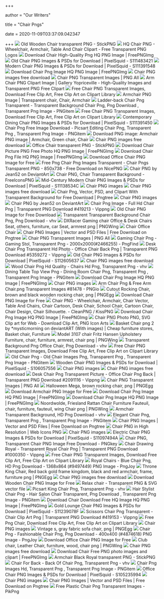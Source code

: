 +++
        
author = "Our Writers"
        
title = "Chair Pngs"
        
date = 2020-11-09T03:37:09.042347
        
+++
[ ![](http://assets.stickpng.com/images/580b57fcd9996e24bc43c26d.png)](http://assets.stickpng.com/images/580b57fcd9996e24bc43c26d.png) Old Wooden Chair transparent PNG - StickPNG
[ ![](https://www.freepnglogos.com/uploads/chair-png/wooden-chair-png-transparent-image-pngpix-0.png)](https://www.freepnglogos.com/uploads/chair-png/wooden-chair-png-transparent-image-pngpix-0.png) HQ Chair PNG - Wheelchair, Armchair, Table And Chair Clipart - Free  Transparent PNG Logos
[ ![](https://freepngimg.com/thumb/chair/8-2-chair-high-quality-png.png)](https://freepngimg.com/thumb/chair/8-2-chair-high-quality-png.png) Download Chair High-Quality Png HQ PNG Image | FreePNGImg
[ ![](http://atlas-content-cdn.pixelsquid.com/stock-images/old-chair-k1REyJ1-600.jpg)](http://atlas-content-cdn.pixelsquid.com/stock-images/old-chair-k1REyJ1-600.jpg) Old Chair PNG Images & PSDs for Download | PixelSquid - S111483421
[ ![](http://atlas-content-cdn.pixelsquid.com/stock-images/modern-chair-3y6veB8-600.jpg)](http://atlas-content-cdn.pixelsquid.com/stock-images/modern-chair-3y6veB8-600.jpg) Modern Chair PNG Images & PSDs for Download | PixelSquid - S111391548
[ ![](https://freepngimg.com/thumb/chair/45-chair-png-image.png)](https://freepngimg.com/thumb/chair/45-chair-png-image.png) Download Chair Png Image HQ PNG Image | FreePNGImg
[ ![](http://pngimg.com/uploads/chair/chair_PNG6893.png)](http://pngimg.com/uploads/chair/chair_PNG6893.png) Chair PNG images free download
[ ![](http://www.pngall.com/wp-content/uploads/2016/04/Chair-Download-PNG.png)](http://www.pngall.com/wp-content/uploads/2016/04/Chair-Download-PNG.png) Chair PNG Transparent Images | PNG All
[ ![](https://gallery.yopriceville.com/var/albums/Free-Clipart-Pictures/Furniture-PNG/Arm_Chair_PNG_Clipart_Image.png?m=1439866501)](https://gallery.yopriceville.com/var/albums/Free-Clipart-Pictures/Furniture-PNG/Arm_Chair_PNG_Clipart_Image.png?m=1439866501) Arm Chair PNG Clipart Image | Gallery Yopriceville - High-Quality Images  and Transparent PNG Free Clipart
[ ![](http://clipart-library.com/image_gallery2/Chair-Free-Download-PNG.png)](http://clipart-library.com/image_gallery2/Chair-Free-Download-PNG.png) Free Chair PNG Transparent Images, Download Free Clip Art, Free Clip Art on  Clipart Library
[ ![](https://i.pinimg.com/originals/a6/e0/06/a6e0061e550331f5fef4cf9d4267a7f8.png)](https://i.pinimg.com/originals/a6/e0/06/a6e0061e550331f5fef4cf9d4267a7f8.png) Armchair PNG Image | Transparent chair, Chair, Armchair
[ ![](https://www.pngitem.com/pimgs/m/162-1620315_ladder-back-chair-png-transparent-transparent-background-chair.png)](https://www.pngitem.com/pimgs/m/162-1620315_ladder-back-chair-png-transparent-transparent-background-chair.png) Ladder-back Chair Png Transparent - Transparent Background Chair Png, Png  Download , Transparent Png Image - PNGitem
[ ![](http://clipart-library.com/image_gallery2/Chair-Free-PNG-Image.png)](http://clipart-library.com/image_gallery2/Chair-Free-PNG-Image.png) Free Chair PNG Transparent Images, Download Free Clip Art, Free Clip Art on  Clipart Library
[ ![](http://atlas-content-cdn.pixelsquid.com/stock-images/contemporary-dining-chair-oJBXPy0-600.jpg)](http://atlas-content-cdn.pixelsquid.com/stock-images/contemporary-dining-chair-oJBXPy0-600.jpg) Contemporary Dining Chair PNG Images & PSDs for Download | PixelSquid -  S111391450
[ ![](https://www.pngitem.com/pimgs/m/102-1025949_chair-png-free-image-download-picsart-editing-chair.png)](https://www.pngitem.com/pimgs/m/102-1025949_chair-png-free-image-download-picsart-editing-chair.png) Chair Png Free Image Download - Picsart Editing Chair Png, Transparent Png  , Transparent Png Image - PNGitem
[ ![](https://i.pinimg.com/originals/a2/5a/51/a25a51df5c8341d396d8c667e4422948.png)](https://i.pinimg.com/originals/a2/5a/51/a25a51df5c8341d396d8c667e4422948.png) Download PNG image: Armchair PNG image | Armchair, Green chair, Chair
[ ![](http://pngimg.com/uploads/chair/chair_PNG6908.png)](http://pngimg.com/uploads/chair/chair_PNG6908.png) Chair PNG images free download
[ ![](http://assets.stickpng.com/images/580b57fcd9996e24bc43c26c.png)](http://assets.stickpng.com/images/580b57fcd9996e24bc43c26c.png) Office Chair transparent PNG - StickPNG
[ ![](https://freepngimg.com/thumb/aquarium/48560-1-chair-picture-png-free-photo.png)](https://freepngimg.com/thumb/aquarium/48560-1-chair-picture-png-free-photo.png) Download Chair Picture PNG Free Photo HQ PNG Image | FreePNGImg
[ ![](https://www.freepngimg.com/thumb/chair/7-2-chair-png-file.png)](https://www.freepngimg.com/thumb/chair/7-2-chair-png-file.png) Download Chair Png File HQ PNG Image | FreePNGImg
[ ![](https://purepng.com/public/uploads/large/purepng.com-office-chairfurnitureobjectschair-821523993694s5h3q.png)](https://purepng.com/public/uploads/large/purepng.com-office-chairfurnitureobjectschair-821523993694s5h3q.png) Download Office Chair PNG Image for Free
[ ![](https://www.nicepng.com/png/detail/418-4186591_free-png-chair-png-images-transparent-chair-pngs.png)](https://www.nicepng.com/png/detail/418-4186591_free-png-chair-png-images-transparent-chair-pngs.png) Free Png Chair Png Images Transparent - Chair Pngs Transparent PNG -  850x738 - Free Download on NicePNG
[ ![](https://images-wixmp-ed30a86b8c4ca887773594c2.wixmp.com/f/c33d221b-b700-4a84-8c65-4d010919e505/ddwvr6k-793f954d-f515-44e2-b3ef-dc72c623a3bc.png/v1/fill/w_1024,h_1539,strp/chair_png_by_jean52_ddwvr6k-fullview.png?token=eyJ0eXAiOiJKV1QiLCJhbGciOiJIUzI1NiJ9.eyJzdWIiOiJ1cm46YXBwOiIsImlzcyI6InVybjphcHA6Iiwib2JqIjpbW3siaGVpZ2h0IjoiPD0xNTM5IiwicGF0aCI6IlwvZlwvYzMzZDIyMWItYjcwMC00YTg0LThjNjUtNGQwMTA5MTllNTA1XC9kZHd2cjZrLTc5M2Y5NTRkLWY1MTUtNDRlMi1iM2VmLWRjNzJjNjIzYTNiYy5wbmciLCJ3aWR0aCI6Ijw9MTAyNCJ9XV0sImF1ZCI6WyJ1cm46c2VydmljZTppbWFnZS5vcGVyYXRpb25zIl19.0LCbAr74qLr87F5ofxkMnq8-5F7sRMhF4Q00lYC-RYw)](https://images-wixmp-ed30a86b8c4ca887773594c2.wixmp.com/f/c33d221b-b700-4a84-8c65-4d010919e505/ddwvr6k-793f954d-f515-44e2-b3ef-dc72c623a3bc.png/v1/fill/w_1024,h_1539,strp/chair_png_by_jean52_ddwvr6k-fullview.png?token=eyJ0eXAiOiJKV1QiLCJhbGciOiJIUzI1NiJ9.eyJzdWIiOiJ1cm46YXBwOiIsImlzcyI6InVybjphcHA6Iiwib2JqIjpbW3siaGVpZ2h0IjoiPD0xNTM5IiwicGF0aCI6IlwvZlwvYzMzZDIyMWItYjcwMC00YTg0LThjNjUtNGQwMTA5MTllNTA1XC9kZHd2cjZrLTc5M2Y5NTRkLWY1MTUtNDRlMi1iM2VmLWRjNzJjNjIzYTNiYy5wbmciLCJ3aWR0aCI6Ijw9MTAyNCJ9XV0sImF1ZCI6WyJ1cm46c2VydmljZTppbWFnZS5vcGVyYXRpb25zIl19.0LCbAr74qLr87F5ofxkMnq8-5F7sRMhF4Q00lYC-RYw) Chair PNG by Jean52 on DeviantArt
[ ![](https://www.freeiconspng.com/thumbs/chair-png/chair-png-0.png)](https://www.freeiconspng.com/thumbs/chair-png/chair-png-0.png) Chair PNG, Chair Transparent Background - FreeIconsPNG
[ ![](http://atlas-content-cdn.pixelsquid.com/stock-images/mid-century-modern-chair-WyLz5ZC-600.jpg)](http://atlas-content-cdn.pixelsquid.com/stock-images/mid-century-modern-chair-WyLz5ZC-600.jpg) Mid-Century Modern Chair PNG Images & PSDs for Download | PixelSquid -  S11138534C
[ ![](https://static.wixstatic.com/media/2cd43b_5968f53d7efe4720a887b44e09b22bc7~mv2.png/v1/fill/w_300,h_375,fp_0.50_0.50/2cd43b_5968f53d7efe4720a887b44e09b22bc7~mv2.png)](https://static.wixstatic.com/media/2cd43b_5968f53d7efe4720a887b44e09b22bc7~mv2.png/v1/fill/w_300,h_375,fp_0.50_0.50/2cd43b_5968f53d7efe4720a887b44e09b22bc7~mv2.png) Chair PNG images
[ ![](http://pngimg.com/uploads/chair/chair_PNG6910.png)](http://pngimg.com/uploads/chair/chair_PNG6910.png) Chair PNG images free download
[ ![](https://png.pngtree.com/png-clipart/20190920/original/pngtree-leisure-sofa-chair-illustration-png-image_4611024.jpg)](https://png.pngtree.com/png-clipart/20190920/original/pngtree-leisure-sofa-chair-illustration-png-image_4611024.jpg) Chair Png, Vector, PSD, and Clipart With Transparent Background for Free  Download | Pngtree
[ ![](https://static.wixstatic.com/media/2cd43b_2a2153a1e064418c86c44550efda685e~mv2_d_2878_2084_s_2.png/v1/fill/w_375,h_271,fp_0.50_0.50/2cd43b_2a2153a1e064418c86c44550efda685e~mv2_d_2878_2084_s_2.png)](https://static.wixstatic.com/media/2cd43b_2a2153a1e064418c86c44550efda685e~mv2_d_2878_2084_s_2.png/v1/fill/w_375,h_271,fp_0.50_0.50/2cd43b_2a2153a1e064418c86c44550efda685e~mv2_d_2878_2084_s_2.png) Chair PNG images
[ ![](https://images-wixmp-ed30a86b8c4ca887773594c2.wixmp.com/f/c33d221b-b700-4a84-8c65-4d010919e505/ddwut09-acfc4a9c-f814-4e05-ad4a-c946cdbaa4db.png/v1/fill/w_1024,h_1371,strp/chair_png_by_jean52_ddwut09-fullview.png?token=eyJ0eXAiOiJKV1QiLCJhbGciOiJIUzI1NiJ9.eyJzdWIiOiJ1cm46YXBwOiIsImlzcyI6InVybjphcHA6Iiwib2JqIjpbW3siaGVpZ2h0IjoiPD0xMzcxIiwicGF0aCI6IlwvZlwvYzMzZDIyMWItYjcwMC00YTg0LThjNjUtNGQwMTA5MTllNTA1XC9kZHd1dDA5LWFjZmM0YTljLWY4MTQtNGUwNS1hZDRhLWM5NDZjZGJhYTRkYi5wbmciLCJ3aWR0aCI6Ijw9MTAyNCJ9XV0sImF1ZCI6WyJ1cm46c2VydmljZTppbWFnZS5vcGVyYXRpb25zIl19.7JLnVBgtcAD0idd0JdwAVrB-gtOvQ8WhuvQOW7l3dt8)](https://images-wixmp-ed30a86b8c4ca887773594c2.wixmp.com/f/c33d221b-b700-4a84-8c65-4d010919e505/ddwut09-acfc4a9c-f814-4e05-ad4a-c946cdbaa4db.png/v1/fill/w_1024,h_1371,strp/chair_png_by_jean52_ddwut09-fullview.png?token=eyJ0eXAiOiJKV1QiLCJhbGciOiJIUzI1NiJ9.eyJzdWIiOiJ1cm46YXBwOiIsImlzcyI6InVybjphcHA6Iiwib2JqIjpbW3siaGVpZ2h0IjoiPD0xMzcxIiwicGF0aCI6IlwvZlwvYzMzZDIyMWItYjcwMC00YTg0LThjNjUtNGQwMTA5MTllNTA1XC9kZHd1dDA5LWFjZmM0YTljLWY4MTQtNGUwNS1hZDRhLWM5NDZjZGJhYTRkYi5wbmciLCJ3aWR0aCI6Ijw9MTAyNCJ9XV0sImF1ZCI6WyJ1cm46c2VydmljZTppbWFnZS5vcGVyYXRpb25zIl19.7JLnVBgtcAD0idd0JdwAVrB-gtOvQ8WhuvQOW7l3dt8) Chair PNG by Jean52 on DeviantArt
[ ![](https://www.vippng.com/png/detail/41-419213_chair-png-image-full-hd-chair-png.png)](https://www.vippng.com/png/detail/41-419213_chair-png-image-full-hd-chair-png.png) Chair Png Image - Full Hd Chair Png | Transparent PNG Download #419213 -  Vippng
[ ![](https://purepng.com/public/uploads/large/purepng.com-old-chairchair-vintage-furniture-luxury-modern-object-old-wood-sofa-armchairobjectsold-chair-821523987619arqxr.png)](https://purepng.com/public/uploads/large/purepng.com-old-chairchair-vintage-furniture-luxury-modern-object-old-wood-sofa-armchairobjectsold-chair-821523987619arqxr.png) Old Chair PNG Image for Free Download
[ ![](https://www.vhv.rs/dpng/d/7-71850_transparent-transparent-background-chair-png-png-download.png)](https://www.vhv.rs/dpng/d/7-71850_transparent-transparent-background-chair-png-png-download.png) Transparent Transparent Background Chair Png, Png Download - vhv
[ ![](https://w7.pngwing.com/pngs/118/359/png-transparent-office-desk-chairs-seat-armrest-gaming-chair-gaming-furniture-leather-computer.png)](https://w7.pngwing.com/pngs/118/359/png-transparent-office-desk-chairs-seat-armrest-gaming-chair-gaming-furniture-leather-computer.png) DXRacer Gaming chair Office & Desk Chairs Seat, others, furniture, car Seat,  armrest png | PNGWing
[ ![](https://mpng.subpng.com/20171217/3f9/office-chair-png-image-5a3739ae2d3e48.9387293315135686861853.jpg)](https://mpng.subpng.com/20171217/3f9/office-chair-png-image-5a3739ae2d3e48.9387293315135686861853.jpg) Chair Office Chair
[ ![](https://png.pngtree.com/png-clipart/20190617/original/pngtree-restaurant-chair-wooden-chair-beautiful-chair-exquisite-chair-png-image_3872153.jpg)](https://png.pngtree.com/png-clipart/20190617/original/pngtree-restaurant-chair-wooden-chair-beautiful-chair-exquisite-chair-png-image_3872153.jpg) Chair PNG Images | Vector and PSD Files | Free Download on Pngtree
[ ![](http://www.pngall.com/wp-content/uploads/2016/04/Chair-Transparent.png)](http://www.pngall.com/wp-content/uploads/2016/04/Chair-Transparent.png) Chair PNG Transparent Images | PNG All
[ ![](https://www.pngfind.com/pngs/m/246-2466255_gaming-chair-png-gaming-stol-transparent-png.png)](https://www.pngfind.com/pngs/m/246-2466255_gaming-chair-png-gaming-stol-transparent-png.png) Gaming Chair Png - Gaming Stol, Transparent Png - 2000x2000(#2466255) -  PngFind
[ ![](https://www.vippng.com/png/detail/535-5359272_desk-chair-png-transparent-hd-photo-office-chair.png)](https://www.vippng.com/png/detail/535-5359272_desk-chair-png-transparent-hd-photo-office-chair.png) Desk Chair Png Transparent Hd Photo - Office Chair Back Png | Transparent  PNG Download #5359272 - Vippng
[ ![](http://atlas-content-cdn.pixelsquid.com/stock-images/old-chair-18QL9X7-600.jpg)](http://atlas-content-cdn.pixelsquid.com/stock-images/old-chair-18QL9X7-600.jpg) Old Chair PNG Images & PSDs for Download | PixelSquid - S112605637
[ ![](http://pngimg.com/uploads/chair/chair_PNG6869.png)](http://pngimg.com/uploads/chair/chair_PNG6869.png) Chair PNG images free download
[ ![](https://www.vhv.rs/dpng/d/491-4917306_wood-chair-png-hd-quality-chairs-hd-png.png)](https://www.vhv.rs/dpng/d/491-4917306_wood-chair-png-hd-quality-chairs-hd-png.png) Wood Chair Png Hd Quality - Chairs Hd Png, Transparent Png - vhv
[ ![](https://www.pngitem.com/pimgs/m/508-5082434_dining-table-top-view-png-dining-room-chair.png)](https://www.pngitem.com/pimgs/m/508-5082434_dining-table-top-view-png-dining-room-chair.png) Dining Table Top View Png - Dining Room Chair Png, Transparent Png ,  Transparent Png Image - PNGitem
[ ![](https://freepngclipart.com/thumb/chair/65-chair-png-image.png)](https://freepngclipart.com/thumb/chair/65-chair-png-image.png) Download Chair Png Image HQ PNG Image | FreePNGImg
[ ![](https://static.wixstatic.com/media/2cd43b_421dfc1847fd470e8f48682197aa61c8~mv2_d_1747_3504_s_2.png/v1/fill/w_163,h_328,fp_0.50_0.50/2cd43b_421dfc1847fd470e8f48682197aa61c8~mv2_d_1747_3504_s_2.png)](https://static.wixstatic.com/media/2cd43b_421dfc1847fd470e8f48682197aa61c8~mv2_d_1747_3504_s_2.png/v1/fill/w_163,h_328,fp_0.50_0.50/2cd43b_421dfc1847fd470e8f48682197aa61c8~mv2_d_1747_3504_s_2.png) Chair PNG images
[ ![](https://img.pngio.com/armchair-png-pic-png-arts-arm-chair-png-693_859.png)](https://img.pngio.com/armchair-png-pic-png-arts-arm-chair-png-693_859.png) Arm Chair Png & Free Arm Chair.png Transparent Images #81478 - PNGio
[ ![](https://e1.pngegg.com/pngimages/131/491/png-clipart-cutout-rocking-chair-brown-and-black-wooden-rocking-chair.png)](https://e1.pngegg.com/pngimages/131/491/png-clipart-cutout-rocking-chair-brown-and-black-wooden-rocking-chair.png) Cutout Rocking Chair, brown and black wooden rocking chair, png | PNGEgg
[ ![](https://purepng.com/public/uploads/large/purepng.com-chairchairfurnituresupported-by-legsseat-deck-chairseat-of-learning-1701527928227g4gmc.png)](https://purepng.com/public/uploads/large/purepng.com-chairchairfurnituresupported-by-legsseat-deck-chairseat-of-learning-1701527928227g4gmc.png) Download Chair PNG Image for Free
[ ![](https://icon2.cleanpng.com/20180505/woq/kisspng-the-chair-king-inc-throne-garden-furniture-antique-furniture-5aee0a3ebb6ed4.5865644515255496307677.jpg)](https://icon2.cleanpng.com/20180505/woq/kisspng-the-chair-king-inc-throne-garden-furniture-antique-furniture-5aee0a3ebb6ed4.5865644515255496307677.jpg) Chair PNG - Wheelchair, Armchair, Chair Vector, Table And Chairs, Chair  Cartoon, Desk Chair, School Chair, Cartoon Chair, Chair Design, Chair  Silhouette. - CleanPNG / KissPNG
[ ![](https://freepngimg.com/thumb/chair/11-chair-png-image.png)](https://freepngimg.com/thumb/chair/11-chair-png-image.png) Download Chair Png Image HQ PNG Image | FreePNGImg
[ ![](http://www.downloadclipart.net/medium/chair-png-photo.png)](http://www.downloadclipart.net/medium/chair-png-photo.png) Chair PNG Photo PNG, SVG Clip art for Web - Download Clip Art, PNG Icon Arts
[ ![](https://i.pinimg.com/originals/e5/ae/55/e5ae55b4345d51c08e5d571398d315ea.png)](https://i.pinimg.com/originals/e5/ae/55/e5ae55b4345d51c08e5d571398d315ea.png) Basket Chair png 2 by *mysticmorning on deviantART (With images) | Cheap  furniture stores, Basket chair, Furniture
[ ![](https://w7.pngwing.com/pngs/185/105/png-transparent-model-3107-chair-fritz-hansen-upholstery-furniture-chair-furniture-armrest-chair.png)](https://w7.pngwing.com/pngs/185/105/png-transparent-model-3107-chair-fritz-hansen-upholstery-furniture-chair-furniture-armrest-chair.png) Model 3107 chair Fritz Hansen Upholstery Furniture, chair, furniture,  armrest, chair png | PNGWing
[ ![](https://www.vhv.rs/dpng/d/89-894952_transparent-background-png-office-chair-png-download.png)](https://www.vhv.rs/dpng/d/89-894952_transparent-background-png-office-chair-png-download.png) Transparent Background Png Office Chair, Png Download - vhv
[ ![](http://clipart-library.com/image_gallery2/Chair-PNG-HD.png)](http://clipart-library.com/image_gallery2/Chair-PNG-HD.png) Free Chair PNG Transparent Images, Download Free Clip Art, Free Clip Art on  Clipart Library
[ ![](https://www.pngitem.com/pimgs/m/350-3505522_old-chair-png-old-chair-images-png-transparent.png)](https://www.pngitem.com/pimgs/m/350-3505522_old-chair-png-old-chair-images-png-transparent.png) Old Chair Png - Old Chair Images Png, Transparent Png , Transparent Png  Image - PNGitem
[ ![](http://atlas-content-cdn.pixelsquid.com/stock-images/wooden-chair-z07mwB6-600.jpg)](http://atlas-content-cdn.pixelsquid.com/stock-images/wooden-chair-z07mwB6-600.jpg) Wooden Chair PNG Images & PSDs for Download | PixelSquid - S106057556
[ ![](https://static.wixstatic.com/media/2cd43b_7559559c17464e38aba8a89b6fd7ab95~mv2_d_2779_2217_s_2.png/v1/fill/w_244,h_195,fp_0.50_0.50/2cd43b_7559559c17464e38aba8a89b6fd7ab95~mv2_d_2779_2217_s_2.png)](https://static.wixstatic.com/media/2cd43b_7559559c17464e38aba8a89b6fd7ab95~mv2_d_2779_2217_s_2.png/v1/fill/w_244,h_195,fp_0.50_0.50/2cd43b_7559559c17464e38aba8a89b6fd7ab95~mv2_d_2779_2217_s_2.png) Chair PNG images
[ ![](http://pngimg.com/uploads/chair/chair_PNG6873.png)](http://pngimg.com/uploads/chair/chair_PNG6873.png) Chair PNG images free download
[ ![](https://www.vippng.com/png/detail/209-2091116_desk-chair-png-transparent-picture-office-chair-png.png)](https://www.vippng.com/png/detail/209-2091116_desk-chair-png-transparent-picture-office-chair-png.png) Desk Chair Png Transparent Picture - Office Chair Png Back | Transparent PNG  Download #2091116 - Vippng
[ ![](http://www.pngall.com/wp-content/uploads/2016/04/Chair-PNG-Pic.png)](http://www.pngall.com/wp-content/uploads/2016/04/Chair-PNG-Pic.png) Chair PNG Transparent Images | PNG All
[ ![](https://e1.pngegg.com/pngimages/407/438/png-clipart-halloween-mega-brown-rocking-chair.png)](https://e1.pngegg.com/pngimages/407/438/png-clipart-halloween-mega-brown-rocking-chair.png) Halloween Mega, brown rocking chair, png | PNGEgg
[ ![](https://purepng.com/public/uploads/large/purepng.com-armchairarmchairarmchairsoffice-chairssofa-1701527920939bzhst.png)](https://purepng.com/public/uploads/large/purepng.com-armchairarmchairarmchairsoffice-chairssofa-1701527920939bzhst.png) Download Armchair PNG Image for Free
[ ![](https://freepngimg.com/thumb/chair/54-chair-png-image.png)](https://freepngimg.com/thumb/chair/54-chair-png-image.png) Download Chair Png Image HQ PNG Image | FreePNGImg
[ ![](https://freepngclipart.com/thumb/chair/61-chair-png-image.png)](https://freepngclipart.com/thumb/chair/61-chair-png-image.png) Download Chair Png Image HQ PNG Image | FreePNGImg
[ ![](https://w7.pngwing.com/pngs/177/1022/png-transparent-noordwolde-friesland-rattan-chair-furniture-fauteuil-chair-furniture-fauteuil-wing-chair.png)](https://w7.pngwing.com/pngs/177/1022/png-transparent-noordwolde-friesland-rattan-chair-furniture-fauteuil-chair-furniture-fauteuil-wing-chair.png) Noordwolde, Friesland Rattan Chair Furniture Fauteuil, chair, furniture,  fauteuil, wing Chair png | PNGWing
[ ![](https://www.vhv.rs/dpng/d/7-72475_armchair-transparent-background-hd-png-download.png)](https://www.vhv.rs/dpng/d/7-72475_armchair-transparent-background-hd-png-download.png) Armchair Transparent Background, HD Png Download - vhv
[ ![](https://www.pngitem.com/pimgs/m/286-2869194_elegant-chair-png-transparent-png.png)](https://www.pngitem.com/pimgs/m/286-2869194_elegant-chair-png-transparent-png.png) Elegant Chair Png, Transparent Png , Transparent Png Image - PNGitem
[ ![](https://png.pngtree.com/png-clipart/20190920/original/pngtree-yellow-chair-png-image_4674186.jpg)](https://png.pngtree.com/png-clipart/20190920/original/pngtree-yellow-chair-png-image_4674186.jpg) Chair PNG Images | Vector and PSD Files | Free Download on Pngtree
[ ![](https://assets.webiconspng.com/uploads/2017/09/Chair-PNG-Image-28991.png)](https://assets.webiconspng.com/uploads/2017/09/Chair-PNG-Image-28991.png) Chair PNG in High Resolution | Web Icons PNG
[ ![](https://static.wixstatic.com/media/2cd43b_be2a93fe05fd46838b3d53c6b3246f0d~mv2_d_2492_2718_s_4_2.png/v1/fill/w_375,h_409,fp_0.50_0.50/2cd43b_be2a93fe05fd46838b3d53c6b3246f0d~mv2_d_2492_2718_s_4_2.png)](https://static.wixstatic.com/media/2cd43b_be2a93fe05fd46838b3d53c6b3246f0d~mv2_d_2492_2718_s_4_2.png/v1/fill/w_375,h_409,fp_0.50_0.50/2cd43b_be2a93fe05fd46838b3d53c6b3246f0d~mv2_d_2492_2718_s_4_2.png) Chair PNG images
[ ![](http://atlas-content-cdn.pixelsquid.com/stock-images/electric-chair-K6rXOJA-600.jpg)](http://atlas-content-cdn.pixelsquid.com/stock-images/electric-chair-K6rXOJA-600.jpg) Electric Chair PNG Images & PSDs for Download | PixelSquid - S11097494A
[ ![](https://smallimg.pngkey.com/png/small/407-4074957_sherman-chair-sherman-chair-grand-rapids-chair.png)](https://smallimg.pngkey.com/png/small/407-4074957_sherman-chair-sherman-chair-grand-rapids-chair.png) Chair PNG, Transparent Chair PNG Image Free Download - PNGkey
[ ![](https://www.vippng.com/png/detail/100-1000350_chair-drawing-royal-transparent-royal-chair-png.png)](https://www.vippng.com/png/detail/100-1000350_chair-drawing-royal-transparent-royal-chair-png.png) Chair Drawing Royal - Transparent Royal Chair Png | Transparent PNG  Download #1000350 - Vippng
[ ![](http://clipart-library.com/image_gallery2/Chair-PNG-Picture.png)](http://clipart-library.com/image_gallery2/Chair-PNG-Picture.png) Free Chair PNG Transparent Images, Download Free Clip Art, Free Clip Art on  Clipart Library
[ ![](https://www.pngjoy.com/pngm/801/9497449_royal-chairs-blue-chair-png-hd-png-download.png)](https://www.pngjoy.com/pngm/801/9497449_royal-chairs-blue-chair-png-hd-png-download.png) Royal Chairs - Blue Chair Png, HD Png Download - 1368x864 (#9497449) PNG  Image - PngJoy
[ ![](https://e7.pngegg.com/pngimages/459/929/png-clipart-throne-king-chair-red-back-gold-frame-kingdom-black-and-red-armchair-frame-furniture.png)](https://e7.pngegg.com/pngimages/459/929/png-clipart-throne-king-chair-red-back-gold-frame-kingdom-black-and-red-armchair-frame-furniture.png) Throne King Chair, Red back gold frame kingdom, black and red armchair,  frame, furniture png | PNGEgg
[ ![](http://pngimg.com/uploads/chair/chair_PNG6901.png)](http://pngimg.com/uploads/chair/chair_PNG6901.png) Chair PNG images free download
[ ![](https://purepng.com/public/uploads/large/purepng.com-wooden-chairuncategorizedwooden-chairchair-vintage-furniture-luxury-modern-object-old-wood-sofa-armchair-821523987571o6uek.png)](https://purepng.com/public/uploads/large/purepng.com-wooden-chairuncategorizedwooden-chairchair-vintage-furniture-luxury-modern-object-old-wood-sofa-armchair-821523987571o6uek.png) Download Wooden Chair PNG Image for Free
[ ![](https://images.vexels.com/media/users/3/136702/isolated/preview/0f6a6ca6a1c6870d4c6b00701473c9e8-relax-chair-by-vexels.png)](https://images.vexels.com/media/users/3/136702/isolated/preview/0f6a6ca6a1c6870d4c6b00701473c9e8-relax-chair-by-vexels.png) Relax chair - Transparent PNG & SVG vector file
[ ![](https://www.vhv.rs/dpng/d/58-589413_picsart-king-chair-png-transparent-png.png)](https://www.vhv.rs/dpng/d/58-589413_picsart-king-chair-png-transparent-png.png) Picsart King Chair Png, Transparent Png - vhv
[ ![](https://www.pngitem.com/pimgs/m/216-2166499_hair-stylist-chair-png-hair-salon-chair-transparent.png)](https://www.pngitem.com/pimgs/m/216-2166499_hair-stylist-chair-png-hair-salon-chair-transparent.png) Hair Stylist Chair Png - Hair Salon Chair Transparent, Png Download ,  Transparent Png Image - PNGitem
[ ![](https://www.freepngimg.com/thumb/aquarium/48550-2-chair-download-free-hq-image.png)](https://www.freepngimg.com/thumb/aquarium/48550-2-chair-download-free-hq-image.png) Download Chair Download Free HQ Image HQ PNG Image | FreePNGImg
[ ![](http://atlas-content-cdn.pixelsquid.com/stock-images/gold-lounge-chair-arm-WyX3W4F-600.jpg)](http://atlas-content-cdn.pixelsquid.com/stock-images/gold-lounge-chair-arm-WyX3W4F-600.jpg) Gold Lounge Chair PNG Images & PSDs for Download | PixelSquid - S11239078F
[ ![](https://www.vippng.com/png/detail/41-419153_scissors-chair-png-transparent-chair-clip-art-png.png)](https://www.vippng.com/png/detail/41-419153_scissors-chair-png-transparent-chair-clip-art-png.png) Scissors Chair Png Transparent - Chair Clip Art Png | Transparent PNG  Download #419153 - Vippng
[ ![](http://clipart-library.com/new_gallery/41-418569_chair-chairs-png.png)](http://clipart-library.com/new_gallery/41-418569_chair-chairs-png.png) Free Png Chair, Download Free Clip Art, Free Clip Art on Clipart Library
[ ![](https://static.wixstatic.com/media/2cd43b_d2e794e50bc44f9bb0a4761287aa82f9~mv2.png/v1/fill/w_256,h_256,fp_0.50_0.50/2cd43b_d2e794e50bc44f9bb0a4761287aa82f9~mv2.png)](https://static.wixstatic.com/media/2cd43b_d2e794e50bc44f9bb0a4761287aa82f9~mv2.png/v1/fill/w_256,h_256,fp_0.50_0.50/2cd43b_d2e794e50bc44f9bb0a4761287aa82f9~mv2.png) Chair PNG images
[ ![](https://e1.pngegg.com/pngimages/801/334/png-clipart-vintage-s-gray-fabric-sofa-chair.png)](https://e1.pngegg.com/pngimages/801/334/png-clipart-vintage-s-gray-fabric-sofa-chair.png) Vintage s, gray fabric sofa chair, png | PNGEgg
[ ![](https://www.pngjoy.com/pngm/252/4874618_chair-png-fashionable-chair-png-png-download.png)](https://www.pngjoy.com/pngm/252/4874618_chair-png-fashionable-chair-png-png-download.png) Chair Png - Fashionable Chair Png, Png Download - 400x400 (#4874618) PNG  Image - PngJoy
[ ![](https://purepng.com/public/uploads/large/purepng.com-office-chairchairfurniturebusinessobjectsoffice-chair-821523987888r4nnh.png)](https://purepng.com/public/uploads/large/purepng.com-office-chairchairfurniturebusinessobjectsoffice-chair-821523987888r4nnh.png) Download Office Chair PNG Image for Free
[ ![](https://w7.pngwing.com/pngs/490/443/png-transparent-club-chair-leather-chair.png)](https://w7.pngwing.com/pngs/490/443/png-transparent-club-chair-leather-chair.png) Club chair, Leather Chair, furniture, wood, chair png | PNGWing
[ ![](http://pngimg.com/uploads/chair/chair_PNG6847.png)](http://pngimg.com/uploads/chair/chair_PNG6847.png) Chair PNG images free download
[ ![](https://freepngimg.com/thumb/chair/22-chair-png-image-thumb.png)](https://freepngimg.com/thumb/chair/22-chair-png-image-thumb.png) Download Chair Free PNG photo images and clipart | FreePNGImg
[ ![](http://assets.stickpng.com/thumbs/580b57fcd9996e24bc43c24d.png)](http://assets.stickpng.com/thumbs/580b57fcd9996e24bc43c24d.png) Armchair Black Royal transparent PNG - StickPNG
[ ![](https://www.vhv.rs/dpng/d/550-5504579_chair-for-back-back-of-chair-png-transparent.png)](https://www.vhv.rs/dpng/d/550-5504579_chair-for-back-back-of-chair-png-transparent.png) Chair For Back - Back Of Chair Png, Transparent Png - vhv
[ ![](https://www.pngitem.com/pimgs/m/85-854318_chair-png-images-hd-transparent-png.png)](https://www.pngitem.com/pimgs/m/85-854318_chair-png-images-hd-transparent-png.png) Chair Png Images Hd, Transparent Png , Transparent Png Image - PNGitem
[ ![](http://atlas-content-cdn.pixelsquid.com/stock-images/office-chair-z0V3WZ4-600.jpg)](http://atlas-content-cdn.pixelsquid.com/stock-images/office-chair-z0V3WZ4-600.jpg) Office Chair PNG Images & PSDs for Download | PixelSquid - S105235994
[ ![](https://static.wixstatic.com/media/2cd43b_d76f65129a424fec9cc9d7a8dcdefb85~mv2_d_2877_2512_s_4_2.png/v1/fill/w_375,h_327,fp_0.50_0.50/2cd43b_d76f65129a424fec9cc9d7a8dcdefb85~mv2_d_2877_2512_s_4_2.png)](https://static.wixstatic.com/media/2cd43b_d76f65129a424fec9cc9d7a8dcdefb85~mv2_d_2877_2512_s_4_2.png/v1/fill/w_375,h_327,fp_0.50_0.50/2cd43b_d76f65129a424fec9cc9d7a8dcdefb85~mv2_d_2877_2512_s_4_2.png) Chair PNG images
[ ![](https://png.pngtree.com/png-clipart/20190614/original/pngtree-cartoon-beach-chair-beach-chair-summer-carnival-summer-vacation-is-here-png-image_3784628.jpg)](https://png.pngtree.com/png-clipart/20190614/original/pngtree-cartoon-beach-chair-beach-chair-summer-carnival-summer-vacation-is-here-png-image_3784628.jpg) Chair PNG Images | Vector and PSD Files | Free Download on Pngtree
[ ![](https://cpng.pikpng.com/pngl/s/222-2224449_plastic-chair-png-clipart.png)](https://cpng.pikpng.com/pngl/s/222-2224449_plastic-chair-png-clipart.png) Free Plastic Chair Png Transparent Images - PikPng

